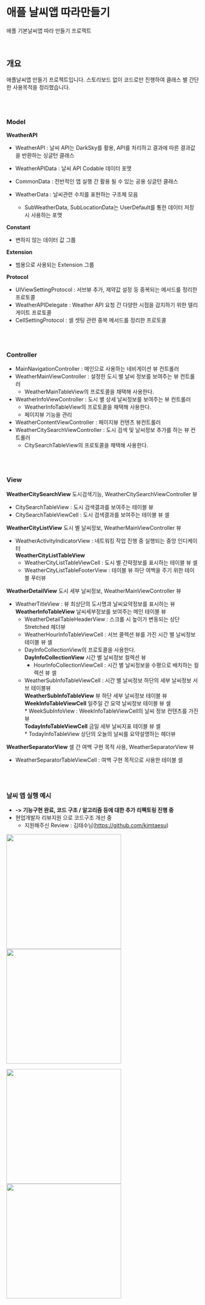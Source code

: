 # 애플 날씨앱 따라만들기

애플 기본날씨앱 따라 만들기 프로젝트

<br>

## 개요

애플날씨앱 만들기 프로젝트입니다. 스토리보드 없이 코드로만 진행하여 클래스 별 간단한 사용목적을 정리했습니다.

<br>
<br>

### Model

**WeatherAPI**
* WeatherAPI : 날씨 API는 DarkSky를 활용, API를 처리하고 결과에 따른 결과값을 반환하는 싱글턴 클래스
* WeatherAPIData : 날씨 API Codable 데이터 포맷

* CommonData : 전반적인 앱 실행 간 활용 될 수 있는 공용 싱글턴 클래스
* WeatherData : 날씨관련 수치를 표현하는 구조체 모음
  - SubWeatherData, SubLocationData는 UserDefault를 통한 데이터 저장 시 사용하는 포맷

**Constant**
* 변하지 않는 데이터 값 그룹

**Extension**
* 범용으로 사용되는 Extension 그룹

**Protocol**
* UIViewSettingProtocol : 서브뷰 추가, 제약값 설정 등 중복되는 메서드를 정리한 프로토콜
* WeatherAPIDelegate : Weather API 요청 간 다양한 시점을 감지하기 위한 델리게이트 프로토콜
* CellSettingProtocol : 셀 셋팅 관련 중복 메서드를 정리한 프로토콜 

<br>
<br>
  
### Controller

* MainNavigationController : 메인으로 사용하는 네비게이션 뷰 컨트롤러
* WeatherMainViewController : 설정한 도시 별 날씨 정보를 보여주는 뷰 컨트롤러
  -  WeatherMainTableView의 프로토콜을 채택해 사용한다.
* WeatherInfoViewController : 도시 별 상세 날씨정보를 보여주는 뷰 컨트롤러
  -  WeatherInfoTableView의 프로토콜을 채택해 사용한다.
  -  페이지뷰 기능을 관리
* WeatherContentViewController : 페이지뷰 컨텐츠 뷰컨트롤러
* WeatherCitySearchViewController : 도시 검색 및 날씨정보 추가를 하는 뷰 컨트롤러
  -  CitySearchTableView의 프로토콜을 채택해 사용한다.
  
<br>
<br>
  
### View

**WeatherCitySearchView** 도시검색기능, WeatherCitySearchViewController 뷰
* CitySearchTableView : 도시 검색결과를 보여주는 테이블 뷰
* CitySearchTableViewCell : 도시 검색결과를 보여주는 테이블 뷰 셀

**WeatherCityListView** 도시 별 날씨정보, WeatherMainViewController 뷰
* WeatherActivityIndicatorView : 네트워킹 작업 진행 중 실행되는 중앙 인디케이터<br>
    **WeatherCityListTableView**
    * WeatherCityListTableViewCell : 도시 별 간략정보를 표시하는 테이블 뷰 셀
    * WeatherCityListTableFooterView : 테이블 뷰 하단 여백을 주기 위한 테이블 푸터뷰

**WeatherDetailView** 도시 세부 날씨정보, WeatherMainViewController 뷰
* WeatherTitleView : 뷰 최상단의 도시명과 날씨요약정보를 표시하는 뷰<br>
    **WeatherInfoTableView** 날씨세부정보를 보여주는 메인 테이블 뷰
    * WeatherDetailTableHeaderView : 스크롤 시 높이가 변동되는 상단 Stretched 헤더뷰
    * WeatherHourInfoTableViewCell : 서브 콜렉션 뷰를 가진 시간 별 날씨정보 테이블 뷰 셀
     -  DayInfoCollectionView의 프로토콜을 사용한다.<br>
        **DayInfoCollectionView** 시간 별 날씨정보 컬렉션 뷰
        * HourInfoCollectionViewCell : 시간 별 날씨정보을 수평으로 배치하는 컬렉션 뷰 셀
    * WeatherSubInfoTableViewCell : 시간 별 날씨정보 하단의 세부 날씨정보 서브 테이블뷰<br>
        **WeatherSubInfoTableView** 뷰 하단 세부 날씨정보 테이블 뷰<br>
            **WeekInfoTableViewCell** 일주일 간 요약 날씨정보 테이블 뷰 셀<br>
            * WeekSubInfoView : WeekInfoTableViewCell의 날씨 정보 컨텐츠를 가진 뷰<br>
            **TodayInfoTableViewCell** 금일 세부 날씨지표 테이블 뷰 셀<br>
            * TodayInfoTableView 상단의 오늘의 날씨를 요약설명하는 헤더뷰<br>

**WeatherSeparatorView** 셀 간 여백 구현 목적 사용, WeatherSeparatorView 뷰
* WeatherSeparatorTableViewCell : 여백 구현 목적으로 사용한 테이블 셀 

<br>
<br>
  
### 날씨 앱 실행 예시
- **-> 기능구현 완료, 코드 구조 / 알고리즘 등에 대한 추가 리펙토링 진행 중**
- 현업개발자 리뷰지원 으로 코드구조 개선 중
  - 지원해주신 Review : 김태수님(https://github.com/kimtaesu)

<div>
<img width="300" src="https://user-images.githubusercontent.com/4410021/62603585-32e64a80-b931-11e9-88c3-86c960f40922.jpeg">      <img width="300" src="https://user-images.githubusercontent.com/4410021/62603608-3bd71c00-b931-11e9-8b46-ea0c7b2dfc79.jpeg"> 
</div>
<p>
<div>
<img width="300" src="https://user-images.githubusercontent.com/4410021/62603632-4691b100-b931-11e9-886e-3933d241a495.jpeg">      <img width="300" src="https://user-images.githubusercontent.com/4410021/62603642-4db8bf00-b931-11e9-9a8b-b8d58566f60a.jpeg">
</div>
